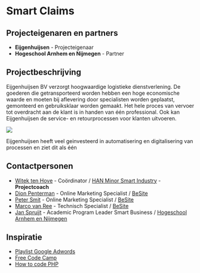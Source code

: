 # Smart Claims

## Projecteigenaren en partners
+ **Eijgenhuijsen** - Projecteigenaar
+ **Hogeschool Arnhem en Nijmegen** - Partner

## Projectbeschrijving
Eijgenhuijsen BV verzorgt hoogwaardige logistieke dienstverlening. De goederen die getransporteerd worden hebben een hoge economische waarde en moeten bij aflevering door specialisten worden geplaatst, gemonteerd en gebruiksklaar worden gemaakt. Het hele proces van vervoer tot overdracht aan de klant is in handen van één professional. Ook kan Eijgenhuijsen de service- en retourprocessen voor klanten uitvoeren.

![](https://www.eijgenhuijsen.nl/wp-content/uploads/2018/02/Onderzoek_Eijgehuijsen.jpg)

Eijgenhuijsen heeft veel geinvesteerd in automatisering en digitalisering van processen en ziet dit als één

## Contactpersonen
+ [Witek ten Hove](https://www.linkedin.com/in/witektenhove/) - Coördinator / [HAN Minor Smart Industry](https://witusj.github.io/MinorSI/) - **Projectcoach** 
+ [Dion Penterman](https://www.besite.nl/) - Online Marketing Specialist / [BeSite](https://www.besite.nl/)
+ [Peter Smit](https://www.besite.nl/) - Online Marketing Specialist / [BeSite](https://www.besite.nl/)
+ [Marco van Ree](https://www.besite.nl/) - Technisch Specialist / [BeSite](https://www.besite.nl/)
+ [Jan Spruijt](linkedin.com/in/janspruijt) - Academic Program Leader Smart Business / [Hogeschool Arnhem en Nijmegen](https://www.han.nl/)
  
## Inspiratie
+ [Playlist Google Adwords](https://www.youtube.com/playlist?list=PL9piTIvKJnJPB729hcZYSEXCsQFyeJV44)
+ [Free Code Camp](https://www.freecodecamp.org/)
+ [How to code PHP](https://youtu.be/qVU3V0A05k8)

